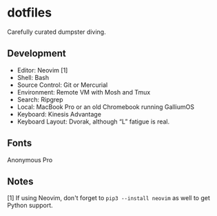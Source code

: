# dotfiles
Carefully curated dumpster diving.

## Development
* Editor: Neovim [1]
* Shell: Bash
* Source Control: Git or Mercurial
* Environment: Remote VM with Mosh and Tmux
* Search: Ripgrep
* Local: MacBook Pro or an old Chromebook running GalliumOS
* Keyboard: Kinesis Advantage
* Keyboard Layout: Dvorak, although “L” fatigue is real.

## Fonts
Anonymous Pro

## Notes
[1] If using Neovim, don't forget to `pip3 --install neovim` as well to get Python support.

